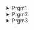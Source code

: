 <details>
  <summary>Prgm1</summary>
<details>
  <summary>Code</summary>
 #include <stdio.h> 
int main() { </br>
    int arr[] = {1, 2, 3, 4, 5};  </br>
    int *ptr = arr;  </br>
    printf("Value pointed by ptr before increment: %x\n", ptr); </br>
    printf("Value pointed by ptr++: %d\n", *ptr++);  </br>
    printf("Value pointed by ptr after increment: %d\n", *ptr); </br>
    printf("Value pointed by ptr after increment: %x\n", ptr); </br>
    printf("Value pointed by ptr after increment: %d\n", ++*ptr); </br>
    return 0;  </br>
} 
</details>
  <details>
  <summary>Result</summary>
  Value pointed by ptr before increment: 7ae34760 </br>
Value pointed by ptr++: 1</br>
Value pointed by ptr after increment: 2</br>
Value pointed by ptr after increment: 7ae34764</br>
Value pointed by ptr after increment: 3</br>
</details>
</details>


<details>
  <summary>Prgm2</summary>
<details>
  <summary>Code</summary>
#include <stdio.h>
int main() </br>
{</br>
    float i=10,*j;</br>
    void *k;</br>
    k=&i;</br>
    j=k;</br>
    printf("%f",*j);</br>
}</br>
</details>
  <details>
  <summary>Result</summary>
  10.000000 </br>
  Explanation: Here, there is no typecasting required while assigning the value to and from k because conversions are applied automatically when other pointer types are assigned to and from void *.
</details>
</details>

<details>
  <summary>Prgm3</summary>
<details>
  <summary>Code</summary>
#include <stdio.h>
int main()
{
    int i=10,*j;
    void *k;
    j=k=&i;
    j++;
    k++;
    printf("%u %u",j,k);
}
</details>
  <details>
  <summary>Result</summary>
  An error would be reported in the statement k++ since arithmetic on void pointers is not permitted unless the void pointer is appropriately typecasted.
</details>
</details>